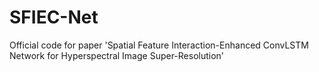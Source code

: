 # SFIEC-Net
Official code for paper 'Spatial Feature Interaction-Enhanced ConvLSTM Network for Hyperspectral Image Super-Resolution'
